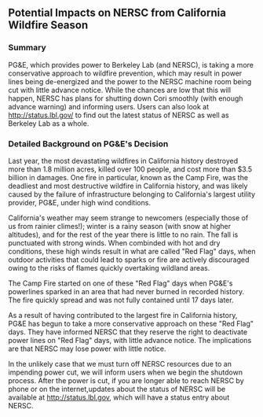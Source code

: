 ## Potential Impacts on NERSC from California Wildfire Season

### Summary
PG&E, which provides power to Berkeley Lab (and NERSC), is taking a more
conservative approach to wildfire prevention, which may result in power lines
being de-energized and the power to the NERSC machine room being cut with little
advance notice. While the chances are low that this will happen, NERSC has
plans for shutting down Cori smoothly (with enough advance warning) and
informing users. Users can also look at <http://status.lbl.gov/> to find out the
latest status of NERSC as well as Berkeley Lab as a whole.

### Detailed Background on PG&E's Decision
Last year, the most devastating wildfires in California history destroyed more
than 1.8 million acres, killed over 100 people, and cost more than $3.5 billion
in damages. One fire in particular, known as the Camp Fire, was the deadliest
and most destructive wildfire in California history, and was likely caused by
the failure of infrastructure belonging to California's largest utility 
provider, PG&E, under high wind conditions.

California's weather may seem strange to newcomers (especially those of us from
rainier climes!); winter is a rainy season (with snow at higher altitudes), and 
for the rest of the year there is little to no rain. The fall is punctuated with
strong winds. When combinded with hot and dry conditions, these high winds 
result in what are called "Red Flag" days, when outdoor activities that could 
lead to sparks or fire are actively discouraged owing to the risks of flames 
quickly overtaking wildland areas.

The Camp Fire started on one of these "Red Flag" days when PG&E's powerlines
sparked in an area that had never burned in recorded history. The fire quickly
spread and was not fully contained until 17 days later.

As a result of having contributed to the largest fire in California history,
PG&E has begun to take a more conservative approach on these "Red Flag" days. 
They have informed NERSC that they reserve the right to deactivate power lines 
on "Red Flag" days, with little advance notice. The implications are that NERSC 
may lose power with little notice.

In the unlikely case that we must turn off NERSC resources due to an impending 
power cut, we will inform users when we begin the shutdown process. After the 
power is cut, if you are longer able to reach NERSC by phone or on the internet,updates about the status of NERSC will be available at <http://status.lbl.gov>, 
which will have a status entry about NERSC.
